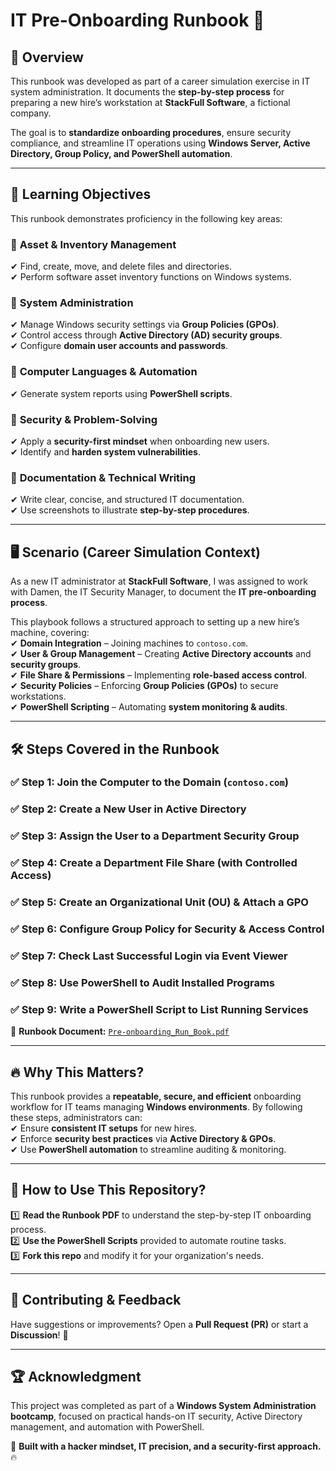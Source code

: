 # IT Pre-Onboarding Runbook 📘  

## 📌 **Overview**  
This runbook was developed as part of a career simulation exercise in IT system administration. It documents the **step-by-step process** for preparing a new hire’s workstation at **StackFull Software**, a fictional company.  

The goal is to **standardize onboarding procedures**, ensure security compliance, and streamline IT operations using **Windows Server, Active Directory, Group Policy, and PowerShell automation**.  

---

## 🎯 **Learning Objectives**  
This runbook demonstrates proficiency in the following key areas:  

### 🔹 **Asset & Inventory Management**  
✔ Find, create, move, and delete files and directories.  
✔ Perform software asset inventory functions on Windows systems.  

### 🔹 **System Administration**  
✔ Manage Windows security settings via **Group Policies (GPOs)**.  
✔ Control access through **Active Directory (AD) security groups**.  
✔ Configure **domain user accounts and passwords**.  

### 🔹 **Computer Languages & Automation**  
✔ Generate system reports using **PowerShell scripts**.  

### 🔹 **Security & Problem-Solving**  
✔ Apply a **security-first mindset** when onboarding new users.  
✔ Identify and **harden system vulnerabilities**.  

### 🔹 **Documentation & Technical Writing**  
✔ Write clear, concise, and structured IT documentation.  
✔ Use screenshots to illustrate **step-by-step procedures**.  

---

## 🖥️ **Scenario (Career Simulation Context)**  
As a new IT administrator at **StackFull Software**, I was assigned to work with Damen, the IT Security Manager, to document the **IT pre-onboarding process**.  

This playbook follows a structured approach to setting up a new hire’s machine, covering:  
✔ **Domain Integration** – Joining machines to `contoso.com`.  
✔ **User & Group Management** – Creating **Active Directory accounts** and **security groups**.  
✔ **File Share & Permissions** – Implementing **role-based access control**.  
✔ **Security Policies** – Enforcing **Group Policies (GPOs)** to secure workstations.  
✔ **PowerShell Scripting** – Automating **system monitoring & audits**.  

---

## 🛠️ **Steps Covered in the Runbook**  
### ✅ **Step 1:** Join the Computer to the Domain (`contoso.com`)  
### ✅ **Step 2:** Create a New User in Active Directory  
### ✅ **Step 3:** Assign the User to a Department Security Group  
### ✅ **Step 4:** Create a Department File Share (with Controlled Access)  
### ✅ **Step 5:** Create an Organizational Unit (OU) & Attach a GPO  
### ✅ **Step 6:** Configure Group Policy for Security & Access Control  
### ✅ **Step 7:** Check Last Successful Login via Event Viewer  
### ✅ **Step 8:** Use PowerShell to Audit Installed Programs  
### ✅ **Step 9:** Write a PowerShell Script to List Running Services  

📄 **Runbook Document:** [`Pre-onboarding_Run_Book.pdf`](./Pre-onboarding_Run_Book.pdf)  

---

## 🔥 **Why This Matters?**  
This runbook provides a **repeatable, secure, and efficient** onboarding workflow for IT teams managing **Windows environments**. By following these steps, administrators can:  
✔ Ensure **consistent IT setups** for new hires.  
✔ Enforce **security best practices** via **Active Directory & GPOs**.  
✔ Use **PowerShell automation** to streamline auditing & monitoring.  

---

## 📂 **How to Use This Repository?**  
1️⃣ **Read the Runbook PDF** to understand the step-by-step IT onboarding process.  
2️⃣ **Use the PowerShell Scripts** provided to automate routine tasks.  
3️⃣ **Fork this repo** and modify it for your organization's needs.  

---

## 🤝 **Contributing & Feedback**  
Have suggestions or improvements? Open a **Pull Request (PR)** or start a **Discussion**! 🚀  

---

## 🏆 **Acknowledgment**  
This project was completed as part of a **Windows System Administration bootcamp**, focused on practical hands-on IT security, Active Directory management, and automation with PowerShell.  

🚀 **Built with a hacker mindset, IT precision, and a security-first approach.** 🔥  
